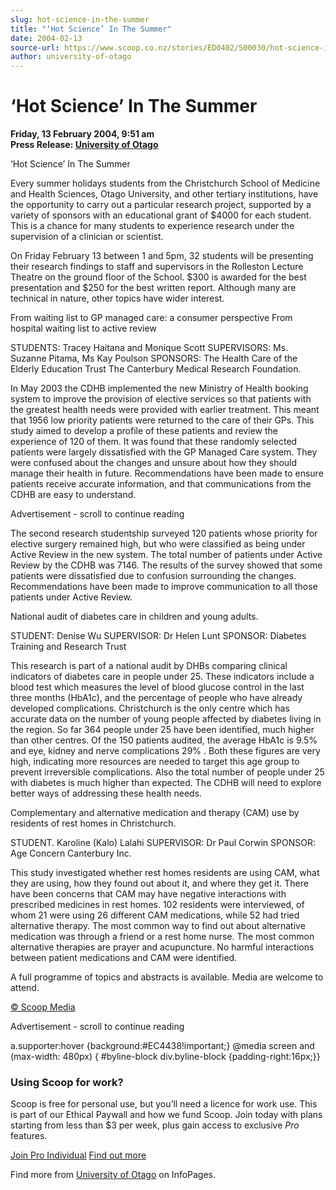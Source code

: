 ```yaml
---
slug: hot-science-in-the-summer
title: "‘Hot Science’ In The Summer"
date: 2004-02-13
source-url: https://www.scoop.co.nz/stories/ED0402/S00030/hot-science-in-the-summer.htm
author: university-of-otago
---
```

‘Hot Science’ In The Summer
===========================

**Friday, 13 February 2004, 9:51 am**  
**Press Release: [University of Otago](https://info.scoop.co.nz/University_of_Otago)**

  
‘Hot Science’ In The Summer

Every summer holidays students from the Christchurch School of Medicine and Health Sciences, Otago University, and other tertiary institutions, have the opportunity to carry out a particular research project, supported by a variety of sponsors with an educational grant of $4000 for each student. This is a chance for many students to experience research under the supervision of a clinician or scientist.

On Friday February 13 between 1 and 5pm, 32 students will be presenting their research findings to staff and supervisors in the Rolleston Lecture Theatre on the ground floor of the School. $300 is awarded for the best presentation and $250 for the best written report. Although many are technical in nature, other topics have wider interest.

From waiting list to GP managed care: a consumer perspective From hospital waiting list to active review

STUDENTS: Tracey Haitana and Monique Scott SUPERVISORS: Ms. Suzanne Pitama, Ms Kay Poulson SPONSORS: The Health Care of the Elderly Education Trust The Canterbury Medical Research Foundation.

In May 2003 the CDHB implemented the new Ministry of Health booking system to improve the provision of elective services so that patients with the greatest health needs were provided with earlier treatment. This meant that 1956 low priority patients were returned to the care of their GPs. This study aimed to develop a profile of these patients and review the experience of 120 of them. It was found that these randomly selected patients were largely dissatisfied with the GP Managed Care system. They were confused about the changes and unsure about how they should manage their health in future. Recommendations have been made to ensure patients receive accurate information, and that communications from the CDHB are easy to understand.

Advertisement - scroll to continue reading





The second research studentship surveyed 120 patients whose priority for elective surgery remained high, but who were classified as being under Active Review in the new system. The total number of patients under Active Review by the CDHB was 7146. The results of the survey showed that some patients were dissatisfied due to confusion surrounding the changes. Recommendations have been made to improve communication to all those patients under Active Review.

National audit of diabetes care in children and young adults.

STUDENT: Denise Wu SUPERVISOR: Dr Helen Lunt SPONSOR: Diabetes Training and Research Trust

This research is part of a national audit by DHBs comparing clinical indicators of diabetes care in people under 25. These indicators include a blood test which measures the level of blood glucose control in the last three months (HbA1c), and the percentage of people who have already developed complications. Christchurch is the only centre which has accurate data on the number of young people affected by diabetes living in the region. So far 364 people under 25 have been identified, much higher than other centres. Of the 150 patients audited, the average HbA1c is 9.5% and eye, kidney and nerve complications 29% . Both these figures are very high, indicating more resources are needed to target this age group to prevent irreversible complications. Also the total number of people under 25 with diabetes is much higher than expected. The CDHB will need to explore better ways of addressing these health needs.

Complementary and alternative medication and therapy (CAM) use by residents of rest homes in Christchurch.

STUDENT. Karoline (Kalo) Lalahi SUPERVISOR: Dr Paul Corwin SPONSOR: Age Concern Canterbury Inc.

This study investigated whether rest homes residents are using CAM, what they are using, how they found out about it, and where they get it. There have been concerns that CAM may have negative interactions with prescribed medicines in rest homes. 102 residents were interviewed, of whom 21 were using 26 different CAM medications, while 52 had tried alternative therapy. The most common way to find out about alternative medication was through a friend or a rest home nurse. The most common alternative therapies are prayer and acupuncture. No harmful interactions between patient medications and CAM were identified.

A full programme of topics and abstracts is available. Media are welcome to attend.

  

[© Scoop Media](http://www.scoop.co.nz/about/terms.html)  

Advertisement - scroll to continue reading



a.supporter:hover {background:#EC4438!important;} @media screen and (max-width: 480px) { #byline-block div.byline-block {padding-right:16px;}}

### Using Scoop for work?

Scoop is free for personal use, but you’ll need a licence for work use. This is part of our Ethical Paywall and how we fund Scoop. Join today with plans starting from less than $3 per week, plus gain access to exclusive _Pro_ features.  
  
[Join Pro Individual](https://pro.scoop.co.nz/Individual/?from=ProIn24) [Find out more](https://pro.scoop.co.nz/using-scoop-for-work/?from=ProIn24)

Find more from [University of Otago](https://info.scoop.co.nz/University_of_Otago) on InfoPages.